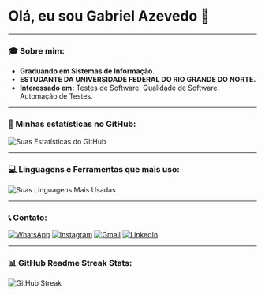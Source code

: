 # Olá, eu sou Gabriel Azevedo 👋

---

### 🎓 Sobre mim:

- **Graduando em Sistemas de Informação.**
- **ESTUDANTE DA UNIVERSIDADE FEDERAL DO RIO GRANDE DO NORTE.**
- **Interessado em:** Testes de Software, Qualidade de Software, Automação de Testes.

---

### 🚀 Minhas estatísticas no GitHub:

![Suas Estatísticas do GitHub](https://github-readme-stats.vercel.app/api?username=GabrielAzevedo2&show_icons=true&theme=dark)

---

### 💻 Linguagens e Ferramentas que mais uso:

![Suas Linguagens Mais Usadas](https://github-readme-stats.vercel.app/api/top-langs/?username=GabrielAzevedo2&layout=compact&theme=dark)

---

### 📞 Contato:

[![WhatsApp](https://img.shields.io/badge/WhatsApp-25D366?style=for-the-badge&logo=whatsapp&logoColor=white)](https://wa.me/84986265429)
[![Instagram](https://img.shields.io/badge/Instagram-E4405F?style=for-the-badge&logo=instagram&logoColor=white)](https://www.instagram.com/SEU_USUARIO_INSTAGRAM)
[![Gmail](https://img.shields.io/badge/Gmail-D14836?style=for-the-badge&logo=gmail&logoColor=white)](mailto:gabriel.araujo2706@gmail.com)
[![LinkedIn](https://img.shields.io/badge/LinkedIn-0077B5?style=for-the-badge&logo=linkedin&logoColor=white)](https://www.linkedin.com/in/gabriel-araujo-993397274/)

---

### 📊 GitHub Readme Streak Stats:

![GitHub Streak](https://github-readme-streak-stats.herokuapp.com/?user=GabrielAzevedo2&theme=dark)
